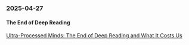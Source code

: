 ### 2025-04-27
#### The End of Deep Reading
[Ultra-Processed Minds: The End of Deep Reading and What It Costs Us](https://carlhendrick.substack.com/p/ultra-processed-minds-the-end-of)

